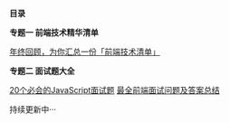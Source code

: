 **目录**

**专题一 前端技术精华清单**

[年终回顾，为你汇总一份「前端技术清单」][1]

**专题二 面试题大全**

[20个必会的JavaScript面试题][2]
[最全前端面试问题及答案总结][3]


  [1]: https://blog.fundebug.com/2018/11/16/frontend-tech-list/
  [2]: https://segmentfault.com/a/1190000008785931
  [3]: https://www.cnblogs.com/autismtune/p/5210116.html

持续更新中···
